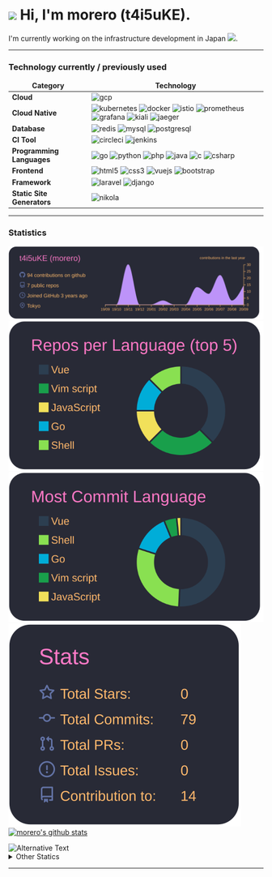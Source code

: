 <h1><img src="https://emojis.slackmojis.com/emojis/images/1600385609/10490/cactuar.gif?1600385609" width="30"/> Hi, I'm morero (t4i5uKE). </h1>

<p> I'm currently working on the infrastructure development in Japan <img src="https://www.flaticon.com/svg/static/icons/svg/2159/2159573.svg" width="13"/>.</p>

---

<h3>Technology currently / previously used</h3>
<table>
    <thead align="center">
    <tr border: none;>
        <td><b> Category </b></td>
        <td><b> Technology </b></td>
    </tr>
    </thead>
    <tbody>
    <tr>
        <td><b> Cloud </b></td>
        <td>
            <!-- GCP -->
            <img src="https://www.vectorlogo.zone/logos/google_cloud/google_cloud-icon.svg" alt="gcp" width="30" height="30"/>
        </td>
    </tr>
    <tr>
        <td><b> Cloud Native </b></td>
        <td>
            <!-- Kubernetes -->
            <img src="https://www.vectorlogo.zone/logos/kubernetes/kubernetes-icon.svg" alt="kubernetes" width="30" height="30"/>
            <!-- Docker -->
            <img src="https://devicons.github.io/devicon/devicon.git/icons/docker/docker-original-wordmark.svg" alt="docker" width="30" height="30"/>
            <!-- Istio -->
            <img src="https://www.vectorlogo.zone/logos/istioio/istioio-icon.svg" alt="istio" width="30" height="30"/>
            <!-- Promethues -->
            <img src="https://www.vectorlogo.zone/logos/prometheusio/prometheusio-icon.svg" alt="prometheus" width="30" height="30"/>
            <!-- Grafana -->
            <img src="https://www.vectorlogo.zone/logos/grafana/grafana-icon.svg" alt="grafana" width="30" height="30"/>
            <!-- kiali -->
            <img src="https://design.jboss.org/kiali/logo/final/PNG/kiali_icon_lightbkg_1280px.png" alt="kiali" width="30" height="30"/>
            <!-- Jaeger -->
            <img src="https://raw.githubusercontent.com/jaegertracing/artwork/f1deab322b37bfc8e4bb872619ef92800ee55d65/SVG/Jaeger_Logo_Final_PANTONE.svg" alt="jaeger" width="30" height="30"/>
        </td>
    </tr>
    <tr>
        <td><b> Database </b></td>
        <td>
            <!-- Redis -->
            <img src="https://devicons.github.io/devicon/devicon.git/icons/redis/redis-original-wordmark.svg" alt="redis" width="30" height="30"/>
            <!-- MySQL -->
            <img src="https://devicons.github.io/devicon/devicon.git/icons/mysql/mysql-original-wordmark.svg" alt="mysql" width="30" height="30"/>
            <!-- PostgreSQL -->
            <img src="https://devicons.github.io/devicon/devicon.git/icons/postgresql/postgresql-original-wordmark.svg" alt="postgresql" width="30" height="30"/>
        </td>
    </tr>
    <tr>
        <td><b> CI Tool </b></td>
        <td>
            <img src="https://cdn.worldvectorlogo.com/logos/circleci.svg" alt="circleci" width="30" height="30"/>
            <img src="https://www.vectorlogo.zone/logos/jenkins/jenkins-icon.svg" alt="jenkins" width="30" height="30"/>
        </td>
    </tr>
    <tr>
        <td><b> Programming Languages </b></td>
        <td>
            <!-- Golang -->
            <img src="https://devicons.github.io/devicon/devicon.git/icons/go/go-original.svg" alt="go" width="30" height="30"/>
            <!-- Python -->
            <img src="https://devicons.github.io/devicon/devicon.git/icons/python/python-original.svg" alt="python" width="30" height="30"/> 
            <!-- PHP -->
            <img src="https://devicons.github.io/devicon/devicon.git/icons/php/php-original.svg" alt="php" width="30" height="30"/>
            <!-- Java -->
            <img src="https://devicons.github.io/devicon/devicon.git/icons/java/java-original-wordmark.svg" alt="java" width="30" height="30"/>
            <!-- Clang -->
            <img src="https://devicons.github.io/devicon/devicon.git/icons/c/c-original.svg" alt="c" width="30" height="30"/> 
            <!-- C# -->
            <img src="https://devicons.github.io/devicon/devicon.git/icons/csharp/csharp-original.svg" alt="csharp" width="30" height="30"/>
        </td>
    </tr>
    <tr>
        <td><b> Frontend </b></td>
        <td>
            <img src="https://devicons.github.io/devicon/devicon.git/icons/html5/html5-original-wordmark.svg" alt="html5" width="30" height="30"/>
            <img src="https://devicons.github.io/devicon/devicon.git/icons/css3/css3-original-wordmark.svg" alt="css3" width="30" height="30"/>
            <img src="https://devicons.github.io/devicon/devicon.git/icons/vuejs/vuejs-original-wordmark.svg" alt="vuejs" width="30" height="30"/>
            <img src="https://devicons.github.io/devicon/devicon.git/icons/bootstrap/bootstrap-plain.svg" alt="bootstrap" width="30" height="30"/>
        </td>
    </tr>
    <tr>
        <td><b> Framework </b></td>
        <td>
            <!-- Laravel -->
            <img src="https://devicons.github.io/devicon/devicon.git/icons/laravel/laravel-plain-wordmark.svg" alt="laravel" width="30" height="30"/>
            <!-- Django -->
            <img src="https://devicons.github.io/devicon/devicon.git/icons/django/django-original.svg" alt="django" width="30" height="30"/>
        </td>
    </tr>
    <tr>
        <td><b> Static Site Generators </b></td>
        <td>
            <!-- Nikola -->
            <img src="https://raw.githubusercontent.com/getnikola/nikola/5184bd3601de6c572a3b065b53b17f7d9f087d47/logo/nikola.svg" alt="nikola" width="30" height="30"/>
        </td>
    </tr>
    </tbody>
</table>

---

<h3> Statistics </h3>

[![](./profile-summary-card-output/dracula/0-profile-details.svg)](https://github.com/vn7n24fzkq/github-profile-summary-cards)
[![](./profile-summary-card-output/dracula/1-repos-per-language.svg)](https://github.com/vn7n24fzkq/github-profile-summary-cards)
[![](./profile-summary-card-output/dracula/2-most-commit-language.svg)](https://github.com/vn7n24fzkq/github-profile-summary-cards)
[![](./profile-summary-card-output/dracula/3-stats.svg)](https://github.com/vn7n24fzkq/github-profile-summary-cards)
[![morero's github stats](https://github-readme-stats.vercel.app/api?username=t4i5uKE&theme=dracula&show_icons=true)](https://github.com/anuraghazra/github-readme-stats)

<img src="https://github.com/t4i5uKE/t4i5uKE/blob/master/images/stat.svg" alt="Alternative Text"/>

<br>

<details>
    <summary> Other Statics </summary>
    
    <!--START_SECTION:waka-->
    <！-END_SECTION：waka->

</details>

---